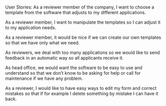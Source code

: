 # 
User Stories:
As a reviewer member of the company, I want to choose a template from the
software that adjusts to my different applications.

As a reviewer member, I want to manipulate the templates so I can adjust it to
my application needs.

As a reviewer member, it would be nice if we can create our own templates so
that we have only what we need.

As reviewers, we deal with too many applications so we would like to send
feedback in an automatic way so all applicants receive it.

As head office, we would want the software to be easy to use and understand
so that we don’t know to be asking for help or call for maintenance if we have
any problem.

As a reviewer, I would like to have easy ways to edit my form and correct
mistakes so that if for example I delete something by mistake I can have it
back.
